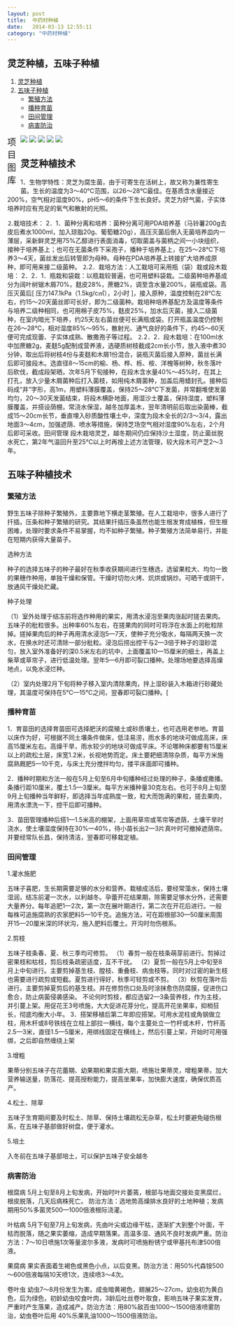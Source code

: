 ```yaml
---
layout: post
title:  中药材种植
date:   2014-03-13 12:55:11
category: "中药材种植"
---
```


<h2 id="tagline">灵芝种植，五味子种植</h2>

<ol id="table">
     <li><a href="#section1">灵芝种植</a></li>
      <li><a href="#section2">五味子种植</a>
        <ul>
            <li><a href="#section2-1">繁殖方法</a></li>
            <li><a href="#section2-1">播种育苗</a></li>
		    <li><a href="#section2-3">田间管理</a></li>
			<li><a href="#section2-4">病害防治</a></li>
        </ul>
    </li>
</ol>
<div class="xmtk">
    <span style="width:30px; font-size:20px; float:left;">项目图库</span>
    <div id="gt">
    <div id="guntu">
    <div id="guntu1">
    <a href="http://ginsengplanting.github.io/ginsengshow?imgid=zhong-yao-cai-1.jpg"><img src="http://ginsengplanting.github.io/ginseng/zhong-yao-cai-1.jpg" border="0"/></a>
    <a href="http://ginsengplanting.github.io/ginsengshow?imgid=zhong-yao-cai-2.jpg"><img src="http://ginsengplanting.github.io/ginseng/zhong-yao-cai-2.jpg" border="0"/></a>
    <a href="http://ginsengplanting.github.io/ginsengshow?imgid=zhong-yao-cai-3.jpg"><img src="http://ginsengplanting.github.io/ginseng/zhong-yao-cai-3.jpg" border="0"/></a> 
    <a href="http://ginsengplanting.github.io/ginsengshow?imgid=zhong-yao-cai-4.jpg"><img src="http://ginsengplanting.github.io/ginseng/zhong-yao-cai-4.jpg" border="0"/></a>
    <a href="http://ginsengplanting.github.io/ginsengshow?imgid=zhong-yao-cai-5.jpg"><img src="http://ginsengplanting.github.io/ginseng/zhong-yao-cai-5.jpg" border="0"/></a>
    </div>
    <div id="guntu2"></div>
    </div>
    </div>
    <script type="text/javascript" src="http://ginsengplanting.github.com/picmove.js"></script>
</div>

<h2 id="section1">灵芝种植技术</h2>
<p>1．生物学特性：灵芝为腐生菌，由于可寄生在活树上，故又称为兼性寄生菌。生长的温度为3～40℃范围，以26～28℃最佳。在基质含水量接近200%，空气相对湿度90%，pH5～6的条件下生长良好。灵芝为好气菌，子实体培养时应有充足的氧气和散射的光照。</p>
<p>⒉栽培技术：
2．1．菌种分离和培养：菌种分离可用PDA培养基（马铃薯200g去皮后煮水1000ml，加入琼脂20g、葡萄糖20g），高压灭菌后倒入无菌培养皿内一薄层，采新鲜灵芝用75%乙醇进行表面消毒，切取菌盖与菌柄之间一小块组织，接种于培养基上；也可在无菌条件下采孢子，播种于培养基上，在25～28℃下培养3～4天，菌丝发出后转管即为母种。母种在PDA培养基上转接扩大培养成原种，即可用来接二级菌种。
⒉2．栽培方法：人工栽培可采用瓶（袋）栽或段木栽培：
2．2．1．瓶栽和袋栽：以瓶栽较普遍，也可用塑料袋栽。二级菌种培养基成分为阔叶树锯木屑70%，麸皮28%，蔗糖2%，调至含水量200%，装瓶或袋。高压灭菌后[ 压力147.1kPa（1.5kg/c㎡），2小时 ]，接入原种，温度控制在28℃左右，约15～20天菌丝即可长好，即为二级菌种。栽培种培养基配方及温度等条件与培养二级种相同，也可用棉子皮75%，麸皮25%，加水后灭菌，接入二级菌种，在室内暗光下培养，约25天左右菌丝便可长满瓶或袋。打开瓶盖温度仍控制在26～28℃，相对湿度85%～95%，散射光、通气良好的条件下，约45～60天便可完成现蕾、子实体成熟、散撒孢子等过程。
⒉2．2．段木栽培：在100ml水中加蔗糖2g，麦麸5g配制成营养液，选硬质树枝截成2cm长小节，放入液中煮30分钟，取出后将树枝4份与麦麸和木屑1份混合，装瓶灭菌后接入原种，菌丝长满后即可接段木。选直径8～15cm的榆、杨、桦、栎、桉、洋槐等树种，秋冬落叶后砍伐，截成段架晒，次年5月下旬接种，在段木含水量40%～45%时，在其上打孔，放入少量木屑菌种后打入菌枝，如用纯木屑菌种，加盖后用蜡封孔。接种后码成“井”字形，高1m，用塑料薄膜覆盖，保持25～28℃下发菌，并常翻堆使发菌均匀，20～30天发菌结束，将段木横卧地面，用湿沙土覆盖，保持湿度，塑料薄膜覆盖，并搭设荫棚，常浇水保湿，越冬加厚盖木，翌年清明前后取出染菌棒，截成15～20cm长节，垂直埋入砂质酸性壤土中，深度为段木全长的2/3～3/4，露出地面3～4cm，加强遮荫、喷水等措施，保持芝场空气相对湿度90%左右，2个月后即可采收。田间管理 段木栽培灵芝，越冬期间仍应保持沙土湿度，防止菌丝脱水死亡，第2年气温回升至25℃以上时再按上述方法管理，较大段木可产芝2～3年。
</p>
<h2 id="section2">五味子种植技术</h2>
<h3 id="section2-1">繁殖方法</h3>
<p>野生五味子除种子繁殖外，主要靠地下横走茎繁殖。在人工栽培中，很多人进行了扦插，压条和种子繁殖的研究。其结果扦插压条虽然也能生根发育成植株，但生根困难，处理时要求条件不易掌握，均不如种子繁殖。种子繁殖方法简单易行，并能在短期内获得大量苗子。</p>
<p>选种方法</p>
<p>种子的选择五味子的种子最好在秋季收获期间进行生穗选，选留果粒大、均匀一致的果穗作种用，单独干燥和保管。干燥时切勿火烤、炕烘或锅炒。可晒干或阴干，放通风干燥处贮藏。</p>
<p>种子处理</p>
<p>（1）室外处理于结冻前将选作种用的果实，用清水浸泡至果肉涨起时搓去果肉。五味子的秕粒很多。出种率60%左右，在搓果肉的同时可将浮在水面上的秕粒除掉。搓掉果肉后的种子再用清水浸泡5—7天，使种子充分吸水，每隔两天换一次水，在换水时还可清除一部分秕粒。浸泡后捞出控干与2—3倍于种子的湿砂混匀，放入室外准备好的深0.5米左右的坑中，上面覆盖10—15厘米的细土，再盖上柴草或草帘子，进行低温处理。翌年5—6月即可裂口播种。处理场地要选择高燥地点，以免水浸烂种。</p>
<p>（2）室内处理2月下旬将种子移入室内清除果肉，拌上湿砂装入木箱进行砂藏处理，其温度可保持在5℃—15℃之间，翌春即可裂口播种。[</p>
<h3 id="section2-2">播种育苗</h3>
<p>1．育苗田的选择育苗田可选择肥沃的腐殖土或砂质壤土，也可选用老参地。育苗以床作为好，可根据不同土壤条件做床，低洼易涝，雨水多的地块可做成高床，床高15厘米左右。高燥干旱，雨水较少的地块可做成平床。不论哪种床都要有15厘米以上的疏松土层，床宽1.2米，长视地势而定。床土要耙细清除杂质，每平方米施腐熟厩肥5—10千克，与床土充分搅拌均匀，搂平床面即可播种。</p>
<p>2．播种时期和方法一般在5月上旬至6月中旬播种经过处理的种子，条播或撒播。条播行距10厘米，覆土1.5—3厘米。每平方米播种量30克左右。也可于8月上旬至9月上旬播种当年鲜籽，即选择当年成熟度一致，粒大而饱满的果粒，搓去果肉，用清水漂洗一下，控干后即可播种。</p>
<p>3．苗田管理播种后搭1—1.5米高的棚架，上面用草帘或苇帘等遮荫，土壤干旱时浇水，使土壤湿度保持在30%—40%，待小苗长出2—3片真叶时可撤掉遮荫帘。并要经常队长昌，保持清洁，翌春即可移栽定植。</p>
<h3 id="section2-3">田间管理</h3>
<p>1.灌水施肥</p>
<p>五味子喜肥，生长期需要足够的水分和营养。栽植成活后，要经常藻水，保持土壤湿润，结冻前灌一次水，以利越冬。孕蕾开花结果期，除需要足够水分外，还需要大量养分。每年追肥1—2次，第一次在展叶期进行，第二次在开花后进行。一般每株可追施腐熟的农家肥料5—10千克。追施方法，可在距根部30—50厘米周围开15—20厘米深的环状沟，施入肥料后覆土。开沟时勿伤根系。</p>
<p>2.剪枝</p>
<p>五味子枝条春、夏、秋三季均可修剪。
（1）春剪一般在枝条萌芽前进行。剪掉过密果枝和枯枝，剪后枝条疏密适度，互不干扰。
（2）夏剪一般在5月上中旬至8月上中旬进行。主要剪掉基生枝、膛枝、重叠枝、病虫枝等。同时对过密的新生枝也需要进行疏剪或短截。夏剪进行得好，秋季可轻剪或不剪。
（3）秋剪在落叶后进行。主要剪掉夏剪后的基生枝。并在修剪伤口处及时涂抹愈伤防腐膜，促进伤口愈合，防止病菌侵袭感染。
不论何时剪枝，都应选留2—3条营养枝，作为主枝，并引蔓上架。用促花王3号喷施，大大促进花芽分化，提高开花坐果率，抑梢狂长，彻底均衡大小年。
3．搭架移植后第二年即应搭架。可用水泥柱或角钢做立柱，用木杆或8号铁线在立柱上部拉一横线，每个主蔓处立一竹杆或木杆，竹杆高2.5—3米，直径1.5—5厘米，用绑线固定在横线上，然后引蔓上架，开始时可用强绑，之后即自然缠绕上架
</p>
<p>3.增粗</p>
<p>果蒂分别五味子在花蕾期、幼果期和果实膨大期，喷施壮果蒂灵，增粗果蒂，加大营养输送量，防落花、提高授粉能力，提高坐果率，加快膨大速度，确保优质高产。</p>
<p>4.松土、除草</p>
<p>五味子生育期间要及时松土、除草、保持土壤疏松无杂草，松土时要避免碰伤根系，在五味子基部做好树盘，便于灌水。</p>
<p>5.培土</p>
<p>入冬前在五味子基部培土，可以保护五味子安全越冬</p>
<h3 id="section2-4">病害防治</h3>
<p>根腐病 5月上旬至8月上旬发病，开始时叶片萎蔫，根部与地面交接处变黑腐烂，根皮脱落，几天后病株死亡。
防治方法：选地势高燥排水良好的土地种植；发病期用50%多菌灵500—1000倍液根际浇灌。
</p>
<p>叶枯病 5月下旬至7月上旬发病，先由叶尖或边缘干枯，逐渐扩大到整个叶面，干枯而脱落，随之果实萎缩，造成早期落果。高温多湿、通风不良时发病严重。防治方法：7～10日喷施1次等量波尔多液，发病时可喷施粉锈宁或甲基托布津500倍液。
</p>
<p>果腐病 果实表面着生褐色或黑色小点，以后变黑。防治方法：用50%代森铵500～600倍液每隔10天喷1次，连续喷3～4次。</p>
<p>卷叶虫 幼虫7～8月份发生为害。成虫暗黄褐色，翅展25～27cm，幼虫初为黄白色，后为绿色，初龄幼虫咬食叶肉，3龄后吐丝卷叶取食，影响五味子果实发育，严重时产生落果，造成减产。防治方法：用80%敌百虫1000～1500倍液喷雾防治，幼虫卷叶后用 40%乐果乳油1000～1500倍液防治。</p>
